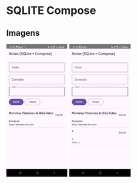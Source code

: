 # SQLITE Compose

## Imagens
<div style="display: flex; gap: 5px;">
  <img src="./imagens/1-sqlitecompose.jpeg" width="32% gap 200px">
  <img src="./imagens/2-sqlitecompose.jpeg" width="32%">
</div>
